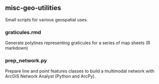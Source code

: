 ## misc-geo-utilities
Small scripts for various geospatial uses.

### graticules.rmd
Generate polylines representing graticules for a series of map sheets (R markdown)

### prep_network.py
Prepare line and point features classes to build a multimodal network with ArcGIS Network Analyst (Python and ArcPy). 
